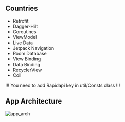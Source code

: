 ## Countries


* Retrofit 
* Dagger-Hilt
* Coroutines
* ViewModel
* Live Data
* Jetpack Navigation
* Room Database
* View Binding
* Data Binding
* RecyclerView
* Coil


!!! You need to add Rapidapi key in util/Consts class !!!


## App Architecture

![app_arch](https://user-images.githubusercontent.com/76784862/139062020-a36d2277-6c74-468b-a586-f668cc869c16.png)
